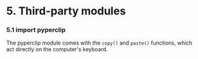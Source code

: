 # 5. Third-party modules

### 5.1 import pyperclip

The pyperclip module comes with the `copy()` and `paste()` functions, which act directly on the computer's keyboard. 
